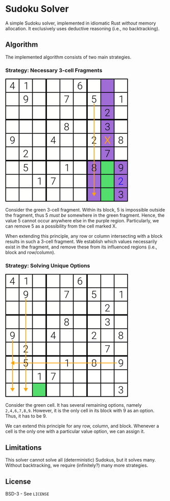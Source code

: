 # Sudoku Solver

A simple Sudoku solver, implemented in idiomatic Rust *without* memory allocation. It exclusively uses deductive reasoning (i.e., no backtracking).

## Algorithm

The implemented algorithm consists of two main strategies.

### Strategy: Necessary 3-cell Fragments

![Sudoku with 3-cell column fragment](images/sudoku_necessary_fragment.png)

Consider the green 3-cell fragment. Within its block, 5 is impossible outside the fragment, thus 5 *must be* somewhere in the green fragment. Hence, the value 5 cannot occur anywhere else in the purple region. Particularly, we can remove 5 as a possibility from the cell marked X.

When extending this principle, any row or column intersecting with a block results in such a 3-cell fragment. We establish which values necessarily exist in the fragment, and remove these from its influenced regions (i.e., block and row/column).

### Strategy: Solving Unique Options

![](images/sudoku_last_unique.png)

Consider the green cell. It has several remaining options, namely `2,4,6,7,8,9`. However, it is the only cell in its block with 9 as an option. Thus, it has to be 9.

We can extend this principle for any row, column, and block. Whenever a cell is the only one with a particular value option, we can assign it.

## Limitations

This solver cannot solve all (deterministic) Sudokus, but it solves many. Without backtracking, we require (infinitely?) many more strategies.

## License

BSD-3 - See `LICENSE`
